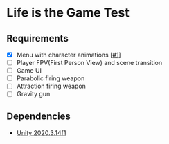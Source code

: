 # Life is the Game Test
## Requirements
* [X] Menu with character animations [[#1](https://github.com/Steback/LitGame/pull/1)]
* [ ] Player FPV(First Person View) and scene transition
* [ ] Game UI 
* [ ] Parabolic firing weapon
* [ ] Attraction firing weapon
* [ ] Gravity gun

## Dependencies
* [Unity 2020.3.14f1](https://unity.com/releases/editor/whats-new/2020.3.14)
